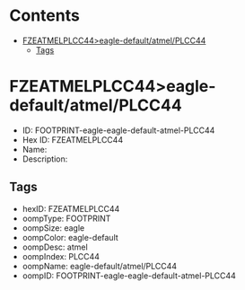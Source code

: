 



Contents
========

* [FZEATMELPLCC44>eagle-default/atmel/PLCC44](#fzeatmelplcc44eagle-defaultatmelplcc44)
	* [Tags](#tags)

# FZEATMELPLCC44>eagle-default/atmel/PLCC44

- ID: FOOTPRINT-eagle-eagle-default-atmel-PLCC44
- Hex ID: FZEATMELPLCC44
- Name: 
- Description: 

## Tags

- hexID: FZEATMELPLCC44
- oompType: FOOTPRINT
- oompSize: eagle
- oompColor: eagle-default
- oompDesc: atmel
- oompIndex: PLCC44
- oompName: eagle-default/atmel/PLCC44
- oompID: FOOTPRINT-eagle-eagle-default-atmel-PLCC44
